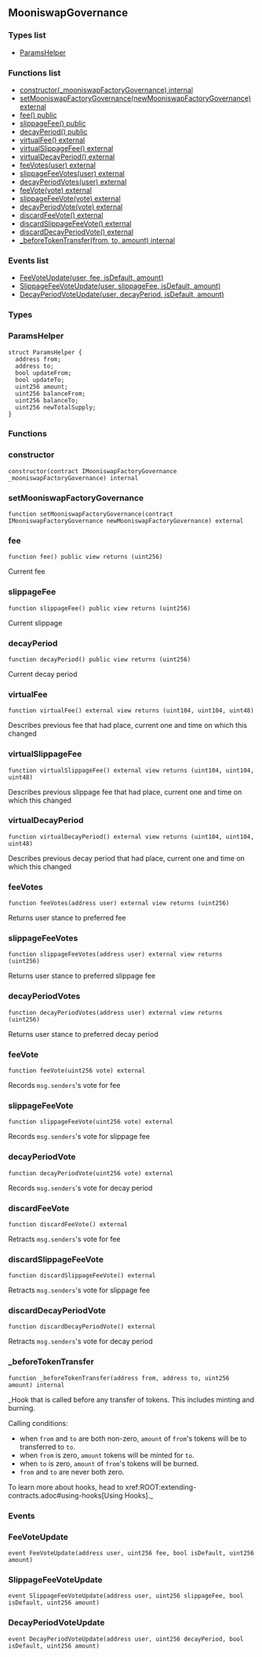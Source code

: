 
## MooniswapGovernance

### Types list
- [ParamsHelper](#paramshelper)

### Functions list
- [constructor(_mooniswapFactoryGovernance) internal](#constructor)
- [setMooniswapFactoryGovernance(newMooniswapFactoryGovernance) external](#setmooniswapfactorygovernance)
- [fee() public](#fee)
- [slippageFee() public](#slippagefee)
- [decayPeriod() public](#decayperiod)
- [virtualFee() external](#virtualfee)
- [virtualSlippageFee() external](#virtualslippagefee)
- [virtualDecayPeriod() external](#virtualdecayperiod)
- [feeVotes(user) external](#feevotes)
- [slippageFeeVotes(user) external](#slippagefeevotes)
- [decayPeriodVotes(user) external](#decayperiodvotes)
- [feeVote(vote) external](#feevote)
- [slippageFeeVote(vote) external](#slippagefeevote)
- [decayPeriodVote(vote) external](#decayperiodvote)
- [discardFeeVote() external](#discardfeevote)
- [discardSlippageFeeVote() external](#discardslippagefeevote)
- [discardDecayPeriodVote() external](#discarddecayperiodvote)
- [_beforeTokenTransfer(from, to, amount) internal](#_beforetokentransfer)

### Events list
- [FeeVoteUpdate(user, fee, isDefault, amount) ](#feevoteupdate)
- [SlippageFeeVoteUpdate(user, slippageFee, isDefault, amount) ](#slippagefeevoteupdate)
- [DecayPeriodVoteUpdate(user, decayPeriod, isDefault, amount) ](#decayperiodvoteupdate)

### Types
### ParamsHelper

```solidity
struct ParamsHelper {
  address from;
  address to;
  bool updateFrom;
  bool updateTo;
  uint256 amount;
  uint256 balanceFrom;
  uint256 balanceTo;
  uint256 newTotalSupply;
}
```

### Functions
### constructor

```solidity
constructor(contract IMooniswapFactoryGovernance _mooniswapFactoryGovernance) internal
```

### setMooniswapFactoryGovernance

```solidity
function setMooniswapFactoryGovernance(contract IMooniswapFactoryGovernance newMooniswapFactoryGovernance) external
```

### fee

```solidity
function fee() public view returns (uint256)
```
Current fee

### slippageFee

```solidity
function slippageFee() public view returns (uint256)
```
Current slippage

### decayPeriod

```solidity
function decayPeriod() public view returns (uint256)
```
Current decay period

### virtualFee

```solidity
function virtualFee() external view returns (uint104, uint104, uint48)
```
Describes previous fee that had place, current one and time on which this changed

### virtualSlippageFee

```solidity
function virtualSlippageFee() external view returns (uint104, uint104, uint48)
```
Describes previous slippage fee that had place, current one and time on which this changed

### virtualDecayPeriod

```solidity
function virtualDecayPeriod() external view returns (uint104, uint104, uint48)
```
Describes previous decay period that had place, current one and time on which this changed

### feeVotes

```solidity
function feeVotes(address user) external view returns (uint256)
```
Returns user stance to preferred fee

### slippageFeeVotes

```solidity
function slippageFeeVotes(address user) external view returns (uint256)
```
Returns user stance to preferred slippage fee

### decayPeriodVotes

```solidity
function decayPeriodVotes(address user) external view returns (uint256)
```
Returns user stance to preferred decay period

### feeVote

```solidity
function feeVote(uint256 vote) external
```
Records `msg.senders`'s vote for fee

### slippageFeeVote

```solidity
function slippageFeeVote(uint256 vote) external
```
Records `msg.senders`'s vote for slippage fee

### decayPeriodVote

```solidity
function decayPeriodVote(uint256 vote) external
```
Records `msg.senders`'s vote for decay period

### discardFeeVote

```solidity
function discardFeeVote() external
```
Retracts `msg.senders`'s vote for fee

### discardSlippageFeeVote

```solidity
function discardSlippageFeeVote() external
```
Retracts `msg.senders`'s vote for slippage fee

### discardDecayPeriodVote

```solidity
function discardDecayPeriodVote() external
```
Retracts `msg.senders`'s vote for decay period

### _beforeTokenTransfer

```solidity
function _beforeTokenTransfer(address from, address to, uint256 amount) internal
```

_Hook that is called before any transfer of tokens. This includes
minting and burning.

Calling conditions:

- when `from` and `to` are both non-zero, `amount` of ``from``'s tokens
will be to transferred to `to`.
- when `from` is zero, `amount` tokens will be minted for `to`.
- when `to` is zero, `amount` of ``from``'s tokens will be burned.
- `from` and `to` are never both zero.

To learn more about hooks, head to xref:ROOT:extending-contracts.adoc#using-hooks[Using Hooks]._

### Events
### FeeVoteUpdate

```solidity
event FeeVoteUpdate(address user, uint256 fee, bool isDefault, uint256 amount)
```

### SlippageFeeVoteUpdate

```solidity
event SlippageFeeVoteUpdate(address user, uint256 slippageFee, bool isDefault, uint256 amount)
```

### DecayPeriodVoteUpdate

```solidity
event DecayPeriodVoteUpdate(address user, uint256 decayPeriod, bool isDefault, uint256 amount)
```

